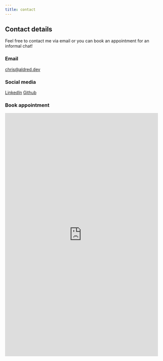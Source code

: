 ```yaml
---
title: contact
---
```


<h2>Contact details</h2>
<p>Feel free to contact me via email or you can book an appointment for an informal chat!</p>

### Email

chris@aldred.dev

### Social media

<a href="https://www.linkedin.com/in/chris-aldred/">LinkedIn</a> <a href="https://www.linkedin.com/in/chris-aldred/">Github</a>

### Book appointment

<iframe class="rounded" src="https://koalendar.com/e/meet-with-chris-aldred?embed=true" width="100%" height="800px" frameborder="0"></iframe>
